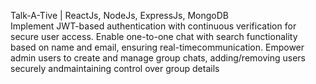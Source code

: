 Talk-A-Tive | ReactJs, NodeJs, ExpressJs, MongoDB
<br>
Implement JWT-based authentication with continuous verification for secure user access.
Enable one-to-one chat with search functionality based on name and email, ensuring real-timecommunication.
Empower admin users to create and manage group chats, adding/removing users securely andmaintaining control over group details
